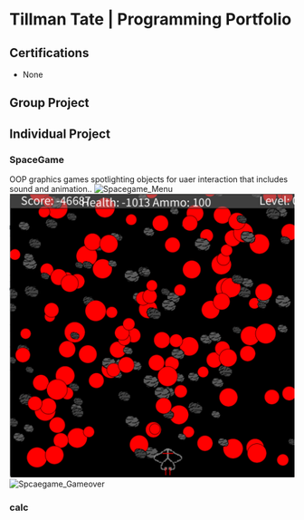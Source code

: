# Tillman Tate | Programming Portfolio

## Certifications
* None

## Group Project

## Individual Project

### SpaceGame
OOP graphics games spotlighting objects for uaer interaction that includes sound and animation..
![Spacegame_Menu]()
![Spcacegame_ Gameplay](https://github.com/DONALD-DUNK/programming1/blob/main/images/SpaceGame.png?raw=true)
![Spcaegame_Gameover]()

### calc
